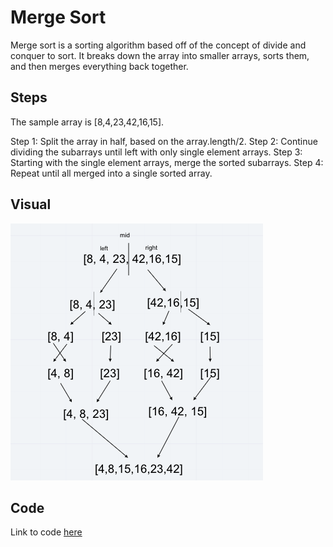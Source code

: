# Merge Sort

Merge sort is a sorting algorithm based off of the concept of divide and conquer to sort. It breaks down the array into smaller arrays, sorts them, and then merges everything back together.

## Steps

The sample array is [8,4,23,42,16,15].

Step 1: Split the array in half, based on the array.length/2.
Step 2: Continue dividing the subarrays until left with only single element arrays.
Step 3: Starting with the single element arrays, merge the sorted subarrays.
Step 4: Repeat until all merged into a single sorted array.

## Visual

![image1](assets/whiteboard.png)

## Code

Link to code [here](mergeSort.js)
